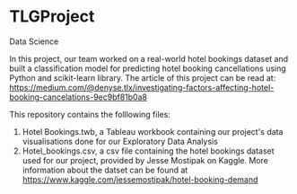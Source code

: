 # TLGProject
Data Science

In this project, our team worked on a real-world hotel bookings dataset and built a classification model for predicting hotel booking cancellations using Python and scikit-learn library.
The article of this project can be read at: https://medium.com/@denyse.tlx/investigating-factors-affecting-hotel-booking-cancelations-9ec9bf81b0a8

This repository contains the folllowing files:
1. Hotel Bookings.twb, a Tableau workbook containing our project's data visualisations done for our Exploratory Data Analysis
2. Hotel_bookings.csv, a csv file containing the hotel bookings dataset used for our project, provided by Jesse Mostipak on Kaggle. More information about the datset can be found at https://www.kaggle.com/jessemostipak/hotel-booking-demand

